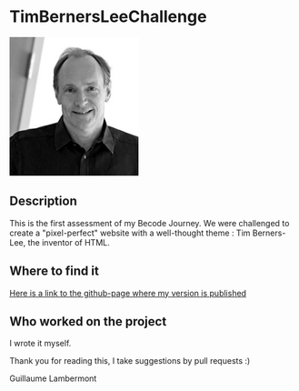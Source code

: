 # TimBernersLeeChallenge

<img src="images/tim_berners_lee.jpg"
     alt="Tim Berners-Lee image">

## Description
This is the first assessment of my Becode Journey.
We were challenged to create a "pixel-perfect" website with a well-thought theme : Tim Berners-Lee, the inventor of HTML.

## Where to find it

[Here is a link to the github-page where my version is published](https://guillaumelambermont.github.io/TimBernersLeeChallenge/)

## Who worked on the project
I wrote it myself.

Thank you for reading this, I take suggestions by pull requests :)

Guillaume Lambermont

